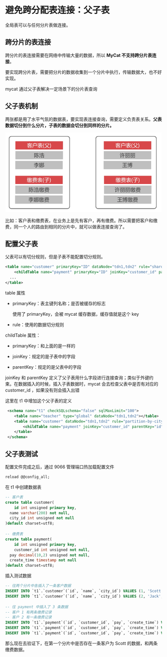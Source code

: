 # 避免跨分配表连接：父子表

全局表可以与任何分片表做连接。

##  跨分片的表连接

跨分片的表连接需要在网络中传输大量的数据，所以 **MyCat 不支持跨分片表连接**。

要实现跨分片表，需要把分片的数据收集到一个分片中执行，传输数据大，也不好实现。

mycat 通过父子表解决一定场景下的分片表查询

## 父子表机制

两张都是用了水平气氛的数据表，要实现表连接查询，需要定义负责表关系。**父表数据切分到什么分片，子表的数据会切分到同样的分片。**

![image-20200621144637535](./assets/image-20200621144637535.png)

比如：客户表和缴费表，在业务上是先有客户，再有缴费。所以需要把客户和缴费，同一个人的路由到相同的分片中，就可以做表连接查询了。

##  配置父子表

父表可以有切分规则，但是子表不能配置切分规则。

```xml
<table name="customer" primaryKey="ID" dataNode="tdn1,tdn2" rule="sharding-by-city">
  	<childTable name="payment" primaryKey="ID" joinKey="customer_id" parentKey="id"/>
  ...
</table>
```

table 属性

- primaryKey：表主键列名称；是否被缓存的标志

  使用了 primaryKey，会被 mycat 缓存数据，缓存值就是这个 key
  
- rule：使用的数据切分规则

childTable 属性：

- primaryKey：和上面的是一样的

- joinKey：规定的是子表中的字段
- parentKey：规定的是父表中的字段

joinKey 和 parentKey 定义了父子表用什么字段进行连接查询；类似于外键约束。在数据插入的时候，插入子表数据时，mycat 会去检查父表中是否有对应的 customer_id ，如果没有则会插入出错

这里在 t1 中增加这个父子表的定义

```xml
 <schema name="t1" checkSQLschema="false" sqlMaxLimit="100">
    <table name="teacher" type="global" dataNode="tdn1,tdn2"></table>
    <table name="customer" dataNode="tdn1,tdn2" rule="partition-by-city">
  		<childTable name="payment" joinKey="customer_id" parentKey="id"/>
    </table>
 </schema>
```

## 父子表测试

配置文件完成之后，通过 9066 管理端口热加载配置文件

```sql
reload @@config_all;
```

在 t1 中创建数据表

```sql
-- 客户表
create table customer(
	id int unsigned primary key,
  name varchar(200) not null,
  city_id int unsigned not null
)default charset=utf8;

-- 缴费表
create table payment(
	id int unsigned primary key,
 	customer_id int unsigned not null,
  pay decimal(10,2) unsigned not null,
  create_time timestamp not null
)default charset=utf8;
```

插入测试数据

```sql
-- 往两个分片中各插入了一条客户数据
INSERT INTO `t1`.`customer`(`id`, `name`, `city_id`) VALUES (1, 'Scott', 10);
INSERT INTO `t1`.`customer`(`id`, `name`, `city_id`) VALUES (2, 'Jack', 24);

-- 往 payment 中插入了 3 条数据
-- 客户 1 有两条缴费记录
-- 客户 2 有一条缴费记录
INSERT INTO `t1`.`payment`(`id`, `customer_id`, `pay`, `create_time`) VALUES (1, 1, 50.00, '2020-06-21 07:59:55');
INSERT INTO `t1`.`payment`(`id`, `customer_id`, `pay`, `create_time`) VALUES (2, 1, 99.00, '2020-06-21 07:59:39');
INSERT INTO `t1`.`payment`(`id`, `customer_id`, `pay`, `create_time`) VALUES (3, 2, 100.00, '2020-06-21 08:00:06');
```

那么现在去验证下，在第一个分片中是否存在一条客户为 Scott 的数据，和两条缴费数据。